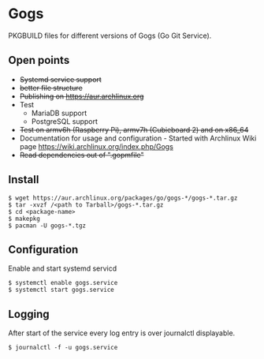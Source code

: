 # Gogs
PKGBUILD files for different versions of Gogs (Go Git Service).

## Open points
* ~~Systemd service support~~
* ~~better file structure~~
* ~~Publishing on https://aur.archlinux.org~~
* Test
  * MariaDB support
  * PostgreSQL support
* ~~Test on armv6h (Raspberry Pi), armv7h (Cubieboard 2) and on x86_64~~
* Documentation for usage and configuration - Started with Archlinux Wiki page https://wiki.archlinux.org/index.php/Gogs
* ~~Read dependencies out of ".gopmfile"~~

## Install
```
$ wget https://aur.archlinux.org/packages/go/gogs-*/gogs-*.tar.gz
$ tar -xvzf /<path to Tarball>/gogs-*.tar.gz
$ cd <package-name>
$ makepkg
$ pacman -U gogs-*.tgz
```

## Configuration
Enable and start systemd servicd
```
$ systemctl enable gogs.service
$ systemctl start gogs.service
```

## Logging
After start of the service every log entry is over journalctl displayable.
```
$ journalctl -f -u gogs.service
```
